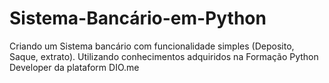 # Sistema-Bancário-em-Python
Criando um Sistema bancário com funcionalidade simples (Deposito, Saque, extrato).
Utilizando conhecimentos adquiridos na Formação Python Developer da plataform DIO.me
